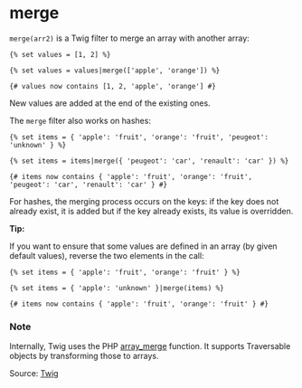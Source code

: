 # merge

`merge(arr2)` is a Twig filter to merge an array with another array:

```twig
{% set values = [1, 2] %}

{% set values = values|merge(['apple', 'orange']) %}

{# values now contains [1, 2, 'apple', 'orange'] #}
```

New values are added at the end of the existing ones.

The `merge` filter also works on hashes:

```twig
{% set items = { 'apple': 'fruit', 'orange': 'fruit', 'peugeot': 'unknown' } %}

{% set items = items|merge({ 'peugeot': 'car', 'renault': 'car' }) %}

{# items now contains { 'apple': 'fruit', 'orange': 'fruit', 'peugeot': 'car', 'renault': 'car' } #}
```

For hashes, the merging process occurs on the keys: if the key does not already exist, it is added but if the key already exists, its value is overridden.

<p class="tip"><strong>Tip:</strong>

If you want to ensure that some values are defined in an array (by given default values), reverse the two elements in the call:
</p>

```twig
{% set items = { 'apple': 'fruit', 'orange': 'fruit' } %}

{% set items = { 'apple': 'unknown' }|merge(items) %}

{# items now contains { 'apple': 'fruit', 'orange': 'fruit' } #}
```

### Note

Internally, Twig uses the PHP [array_merge](https://www.php.net/array_merge) function. It supports Traversable objects by transforming those to arrays.

Source: [Twig](https://twig.symfony.com/merge)

